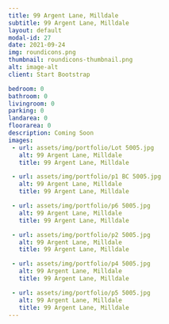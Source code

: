 ```yaml
---
title: 99 Argent Lane, Milldale
subtitle: 99 Argent Lane, Milldale
layout: default
modal-id: 27
date: 2021-09-24
img: roundicons.png
thumbnail: roundicons-thumbnail.png
alt: image-alt
client: Start Bootstrap

bedroom: 0
bathroom: 0
livingroom: 0
parking: 0
landarea: 0
floorarea: 0
description: Coming Soon
images:
 - url: assets/img/portfolio/Lot 5005.jpg
   alt: 99 Argent Lane, Milldale
   title: 99 Argent Lane, Milldale

 - url: assets/img/portfolio/p1 BC 5005.jpg
   alt: 99 Argent Lane, Milldale
   title: 99 Argent Lane, Milldale

 - url: assets/img/portfolio/p6 5005.jpg
   alt: 99 Argent Lane, Milldale
   title: 99 Argent Lane, Milldale

 - url: assets/img/portfolio/p2 5005.jpg
   alt: 99 Argent Lane, Milldale
   title: 99 Argent Lane, Milldale

 - url: assets/img/portfolio/p4 5005.jpg
   alt: 99 Argent Lane, Milldale
   title: 99 Argent Lane, Milldale

 - url: assets/img/portfolio/p5 5005.jpg
   alt: 99 Argent Lane, Milldale
   title: 99 Argent Lane, Milldale
---
```

